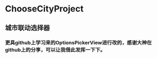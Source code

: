# ChooseCityProject<br/>
## 城市联动选择器<br/>
### 更具github上学习来的OptionsPickerView进行改的，感谢大神在github上的分享，可以让我借此发挥一下下。<br/>

